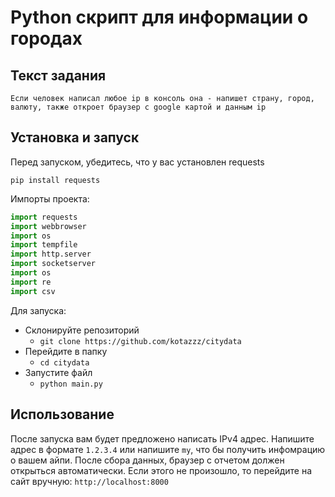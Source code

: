 # Python скрипт для информации о городах

## Текст задания

```plaintext
Если человек написал любое ip в консоль она - напишет страну, город, валюту, также откроет браузер с google картой и данным ip
```

## Установка и запуск

Перед запуском, убедитесь, что у вас установлен requests

```plaintext
pip install requests
```

Импорты проекта:

```py
import requests
import webbrowser
import os
import tempfile
import http.server
import socketserver
import os
import re
import csv
```

Для запуска:

- Склонируйте репозиторий
  - `git clone https://github.com/kotazzz/citydata`
- Перейдите в папку
  - `cd citydata`
- Запустите файл
  - `python main.py`

## Использование

После запуска вам будет предложено написать IPv4 адрес. Напишите адрес в формате `1.2.3.4` или напишите `my`, что бы получить инфомрацию о вашем айпи. После сбора данных, браузер с отчетом должен открыться автоматически. Если этого не произошло, то перейдите на сайт вручную: `http://localhost:8000`
